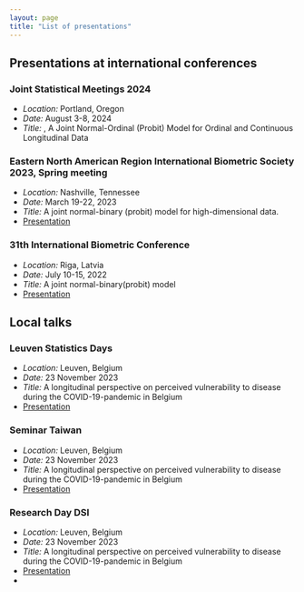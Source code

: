 ```yaml
---
layout: page
title: "List of presentations"
---
```

## Presentations at international conferences

### Joint Statistical Meetings 2024
* _Location:_ Portland, Oregon
* _Date:_ August 3-8, 2024
* _Title:_ , A Joint Normal-Ordinal (Probit) Model for Ordinal and Continuous Longitudinal Data
  
### Eastern North American Region International Biometric Society 2023, Spring meeting
* _Location:_ Nashville, Tennessee
* _Date:_ March 19-22, 2023
* _Title:_ A joint normal-binary (probit) model for high-dimensional data.
* [Presentation](ENAR.pdf)
  
### 31th International Biometric Conference
* _Location:_ Riga, Latvia
* _Date:_ July  10-15, 2022
* _Title:_ A joint normal-binary(probit) model
* [Presentation](Delporte_presentation_IBC2022.pdf)
   
## Local talks

### Leuven Statistics Days
* _Location:_ Leuven, Belgium
* _Date:_ 23 November 2023
* _Title:_ A longitudinal perspective on perceived vulnerability to disease during the COVID-19-pandemic in Belgium
* [Presentation](Lstat_day.pdf)

### Seminar Taiwan
* _Location:_ Leuven, Belgium
* _Date:_ 23 November 2023
* _Title:_ A longitudinal perspective on perceived vulnerability to disease during the COVID-19-pandemic in Belgium
* [Presentation](https://www.overleaf.com/read/dkzyztszxmcv#7bdcdb)
  
### Research Day DSI
* _Location:_ Leuven, Belgium
* _Date:_ 23 November 2023
* _Title:_ A longitudinal perspective on perceived vulnerability to disease during the COVID-19-pandemic in Belgium
* [Presentation](https://www.overleaf.com/read/dkzyztszxmcv#7bdcdb)
* 
